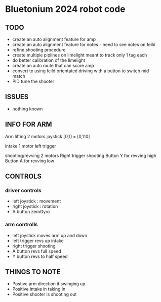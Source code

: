 # Bluetonium 2024 robot code


## TODO 
* create an auto alignment feature for amp
* create an auto alignment feature for notes - need to see notes on feild
* refine shooting procedure
* create multiple piplines on limelight meant to track only 1 tag each
* do better calibration of the limelight
* create an auto route that can score amp
* convert to using feild orientated driving with a button to switch mid match
* PID tune the shooter


## ISSUES
* nothing known

## INFO FOR ARM
Arm lifting 2 motors
joystick [0,1] = [0,110]

intake 1 motor
left trigger

shooting/revving 2 motors
Right trigger shooting
Button Y for revving high
Button A for revving low


## CONTROLS
### driver controls
* left joystick : movement
* right joystick : rotation
* A button zeroGyro

### arm controlls
* left joystick moves arm up and down
* left trigger revs up intake
* right trigger shooting
* A button revs full speed 
* Y button revs to half speed


## THINGS TO NOTE
* Postive arm direction it swinging up
* Positive intake in taking in
* Positive shooter is shooting out